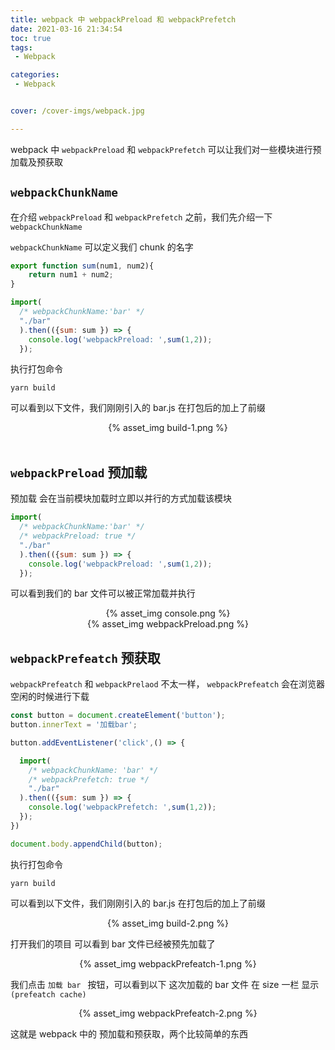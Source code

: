 ```yaml
---
title: webpack 中 webpackPreload 和 webpackPrefetch
date: 2021-03-16 21:34:54
toc: true
tags:
 - Webpack

categories:
 - Webpack


cover: /cover-imgs/webpack.jpg

---
```

webpack 中 `webpackPreload` 和 `webpackPrefetch` 可以让我们对一些模块进行预加载及预获取

<!-- more -->

## `webpackChunkName` 
在介绍 `webpackPreload` 和 `webpackPrefetch` 之前，我们先介绍一下 `webpackChunkName`

`webpackChunkName` 可以定义我们 chunk 的名字

```js src
export function sum(num1, num2){
    return num1 + num2;
}
```

``` js src/index.js
import(
  /* webpackChunkName:'bar' */
  "./bar"
  ).then(({sum: sum }) => {
    console.log('webpackPreload: ',sum(1,2));
  });
```
执行打包命令 

``` shell
yarn build
```

可以看到以下文件，我们刚刚引入的 bar.js 在打包后的加上了前缀
<center>
{% asset_img build-1.png %}
</center>
<br/>

## `webpackPreload` 预加载
预加载 会在当前模块加载时立即以并行的方式加载该模块

```js src/index.jx
import(
  /* webpackChunkName:'bar' */
  /* webpackPreload: true */
  "./bar"
  ).then(({sum: sum }) => {
    console.log('webpackPreload: ',sum(1,2));
  });
```
可以看到我们的 bar 文件可以被正常加载并执行
<center>
{% asset_img console.png %}<br/>
</center>
<center>
{% asset_img webpackPreload.png %}
</center>

## `webpackPrefeatch` 预获取

`webpackPrefeatch` 和 `webpackPrelaod` 不太一样， `webpackPrefeatch` 会在浏览器空闲的时候进行下载

``` js src/index.js
const button = document.createElement('button');
button.innerText = '加载bar';

button.addEventListener('click',() => {

  import(
    /* webpackChunkName: 'bar' */
    /* webpackPrefetch: true */
    "./bar"
  ).then(({sum: sum }) => {
    console.log('webpackPrefetch: ',sum(1,2));
  });
})

document.body.appendChild(button);
```
执行打包命令 

``` shell
yarn build
```

可以看到以下文件，我们刚刚引入的 bar.js 在打包后的加上了前缀
<center>
{% asset_img build-2.png %}
</center>

打开我们的项目 可以看到 bar 文件已经被预先加载了 
<center>
{% asset_img webpackPrefeatch-1.png %}
</center>

我们点击 `加载 bar ` 按钮，可以看到以下 这次加载的 bar 文件 在 size 一栏 显示 `(prefeatch cache)`

<center>
{% asset_img webpackPrefeatch-2.png %}
</center>

这就是 webpack 中的 预加载和预获取，两个比较简单的东西